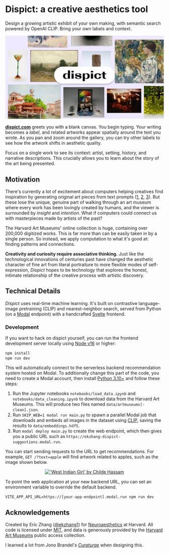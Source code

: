 # Dispict: a creative aesthetics tool

Design a growing artistic exhibit of your own making, with semantic search
powered by OpenAI CLIP. Bring your own labels and context.

[![dispict cover image](./public/assets/social-image.jpg)](https://dispict.com)

**[dispict.com](https://dispict.com)** greets you with a blank canvas. You begin
typing. Your writing becomes a _label_, and related artworks appear spatially
around the text you wrote. As you pan and zoom around the gallery, you can try
other labels to see how the artwork shifts in aesthetic quality.

Focus on a single work to see its context: artist, setting, history, and
narrative descriptions. This crucially allows you to learn about the story of
the art being presented.

## Motivation

There's currently a lot of excitement about computers helping creatives find
inspiration by generating original art pieces from text prompts
([1](https://openai.com/dall-e-2/), [2](https://www.midjourney.com/),
[3](https://stability.ai/blog/stable-diffusion-public-release)). But these lose
the unique, genuine part of walking through an art museum where every work has
been lovingly created by humans, and the viewer is surrounded by _insight_ and
_intention_. What if computers could connect us with masterpieces made by
artists of the past?

The Harvard Art Museums' online collection is huge, containing over 200,000
digitized works. This is far more than can be easily taken in by a single
person. So instead, we apply computation to what it's good at: finding patterns
and connections.

**Creativity and curiosity require associative thinking.** Just like the
technological innovations of centuries past have changed the aesthetic character
of fine art from literal portraiture to more flexible modes of self-expression,
_Dispict_ hopes to be technology that explores the honest, intimate relationship
of the creative process with artistic discovery.

## Technical Details

_Dispict_ uses real-time machine learning. It's built on contrastive
language-image pretraining (CLIP) and nearest-neighbor search, served from
Python (on a [Modal](https://modal.com/) endpoint) with a handcrafted
[Svelte](https://svelte.dev/) frontend.

### Development

If you want to hack on dispict yourself, you can run the frontend development
server locally using [Node v16](https://nodejs.org/) or higher:

```shell
npm install
npm run dev
```

This will automatically connect to the serverless backend recommendation system
hosted on Modal. To additionally change this part of the code, you need to
create a Modal account, then install [Python 3.10+](https://www.python.org/) and
follow these steps:

1. Run the Jupyter notebooks `notebooks/load_data.ipynb` and
   `notebooks/data_cleaning.ipynb` to download data from the Harvard Art
   Museums. This will produce two files named `data/artmuseums[-clean].json`.
2. Run `SKIP_WEB=1 modal run main.py` to spawn a parallel Modal job that
   downloads and embeds all images in the dataset using
   [CLIP](https://openai.com/blog/clip/), saving the results to
   `data/embeddings.hdf5`.
3. Run `modal deploy main.py` to create the web endpoint, which then gives you a
   public URL such as `https://ekzhang-dispict-suggestions.modal.run`.

You can start sending requests to the URL to get recommendations. For example,
`GET /?text=apple` will find artwork related to apples, such as the image shown
below.

<p align="center">
<a href="https://harvardartmuseums.org/collections/object/230725">
<img src="https://nrs.harvard.edu/urn-3:HUAM:756527" alt="'West Indian Girl' by Childe Hassam" width="600">
</a>
</p>

To point the web application at your new backend URL, you can set an environment
variable to override the default backend.

```shell
VITE_APP_API_URL=https://[your-app-endpoint].modal.run npm run dev
```

## Acknowledgements

Created by Eric Zhang ([@ekzhang1](https://twitter.com/ekzhang1)) for
[Neuroaesthetics](https://mbb.harvard.edu/) at Harvard. All code is licensed
under [MIT](LICENSE), and data is generously provided by the
[Harvard Art Museums](https://www.harvardartmuseums.org/) public access
collection.

I learned a lot from Jono Brandel's [_Curaturae_](https://curaturae.com/) when
designing this.
